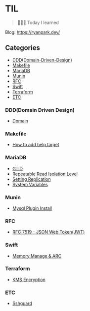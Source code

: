# TIL

> 👨🏼‍💻 Today I learned

Blog: https://ryanpark.dev/

## Categories

- [DDD(Domain-Driven-Design)](#ddddomain-driven-design)
- [Makefile](#makefile)
- [MariaDB](#mariadb)
- [Munin](#munin)
- [RFC](#rfc)
- [Swift](#swift)
- [Terraform](#terraform)
- [ETC](#etc)

### DDD(Domain Driven Design)
- [Domain](DDD/domain.md)


### Makefile
- [How to add help target](Makefile/2018-04-24-how-to-show-help.md)

### MariaDB
- [GTID](MariaDB/2017-11-01-mariadb-gtid.md)
- [Repeatable Read Isolation Level](MariaDB/2018-03-30-mariadb-repeatable-read.md)
- [Setting Replication](MariaDB/2017-10-30-mariadb-setting-replication.md)
- [System Variables](MariaDB/2017-10-23-mariadb-system-variables.md)

### Munin
- [Mysql Plugin Install](Munin/2018-04-11-munin-mysql-plugin-install.md)

### RFC
- [RFC 7519 - JSON Web Token(JWT)](RFC/7519-json-web-token.md)

### Swift
- [Memory Manage & ARC](Swift/2018-04-02-memory-manage.md)

### Terraform
- [KMS Encryption](Terraform/2018-04-04-kms-encryption.md)

### ETC
- [Sshguard](ETC/2018-04-01-sshguard-password-block.md)